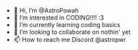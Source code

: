 - 👋 Hi, I’m @AstroPowah
- 👀 I’m interested in CODING!!!! :3
- 🌱 I’m currently learning coding basics
- 💞️ I’m looking to collaborate on nothin' yet
- 📫 How to reach me Discord @astropwr

<!---
Love you all
--->
